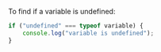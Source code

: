 

To find if a variable is undefined:
```javascript
if ("undefined" === typeof variable) {
    console.log("variable is undefined");
}

```
